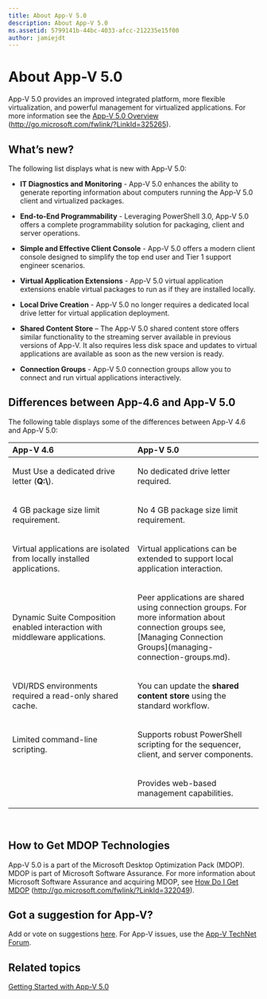 ```yaml
---
title: About App-V 5.0
description: About App-V 5.0
ms.assetid: 5799141b-44bc-4033-afcc-212235e15f00
author: jamiejdt
---
```


# About App-V 5.0


App-V 5.0 provides an improved integrated platform, more flexible virtualization, and powerful management for virtualized applications. For more information see the [App-V 5.0 Overview](http://go.microsoft.com/fwlink/?LinkId=325265) (http://go.microsoft.com/fwlink/?LinkId=325265).

## <a href="" id="what-s-new-"></a>What’s new?


The following list displays what is new with App-V 5.0:

-   **IT Diagnostics and Monitoring** - App-V 5.0 enhances the ability to generate reporting information about computers running the App-V 5.0 client and virtualized packages.

-   **End-to-End Programmability** - Leveraging PowerShell 3.0, App-V 5.0 offers a complete programmability solution for packaging, client and server operations.

-   **Simple and Effective Client Console** - App-V 5.0 offers a modern client console designed to simplify the top end user and Tier 1 support engineer scenarios.

-   **Virtual Application Extensions** - App-V 5.0 virtual application extensions enable virtual packages to run as if they are installed locally.

-   **Local Drive Creation** - App-V 5.0 no longer requires a dedicated local drive letter for virtual application deployment.

-   **Shared Content Store** – The App-V 5.0 shared content store offers similar functionality to the streaming server available in previous versions of App-V. It also requires less disk space and updates to virtual applications are available as soon as the new version is ready.

-   **Connection Groups** - App-V 5.0 connection groups allow you to connect and run virtual applications interactively.

## <a href="" id="bkmk-diff-46-50"></a>Differences between App-4.6 and App-V 5.0


The following table displays some of the differences between App-V 4.6 and App-V 5.0:

<table>
<colgroup>
<col width="50%" />
<col width="50%" />
</colgroup>
<thead>
<tr class="header">
<th align="left">App-V 4.6</th>
<th align="left">App-V 5.0</th>
</tr>
</thead>
<tbody>
<tr class="odd">
<td align="left"><p>Must Use a dedicated drive letter (<strong>Q:\</strong>).</p></td>
<td align="left"><p>No dedicated drive letter required.</p></td>
</tr>
<tr class="even">
<td align="left"><p>4 GB package size limit requirement.</p></td>
<td align="left"><p>No 4 GB package size limit requirement.</p></td>
</tr>
<tr class="odd">
<td align="left"><p>Virtual applications are isolated from locally installed applications.</p></td>
<td align="left"><p>Virtual applications can be extended to support local application interaction.</p></td>
</tr>
<tr class="even">
<td align="left"><p>Dynamic Suite Composition enabled interaction with middleware applications.</p></td>
<td align="left"><p>Peer applications are shared using connection groups. For more information about connection groups see, [Managing Connection Groups](managing-connection-groups.md).</p></td>
</tr>
<tr class="odd">
<td align="left"><p>VDI/RDS environments required a read-only shared cache.</p></td>
<td align="left"><p>You can update the <strong>shared content store</strong> using the standard workflow.</p></td>
</tr>
<tr class="even">
<td align="left"><p>Limited command-line scripting.</p></td>
<td align="left"><p>Supports robust PowerShell scripting for the sequencer, client, and server components.</p></td>
</tr>
<tr class="odd">
<td align="left"><p></p></td>
<td align="left"><p>Provides web-based management capabilities.</p></td>
</tr>
</tbody>
</table>

 

## How to Get MDOP Technologies


App-V 5.0 is a part of the Microsoft Desktop Optimization Pack (MDOP). MDOP is part of Microsoft Software Assurance. For more information about Microsoft Software Assurance and acquiring MDOP, see [How Do I Get MDOP](http://go.microsoft.com/fwlink/?LinkId=322049) (http://go.microsoft.com/fwlink/?LinkId=322049).

## Got a suggestion for App-V?


Add or vote on suggestions [here](http://appv.uservoice.com/forums/280448-microsoft-application-virtualization). For App-V issues, use the [App-V TechNet Forum](https://social.technet.microsoft.com/Forums/home?forum=mdopappv).

## Related topics


[Getting Started with App-V 5.0](getting-started-with-app-v-50--rtm.md)

 

 





